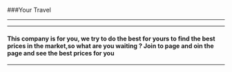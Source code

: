 ###Your Travel


------------


------------

#### This company is for you, we try to do the best for yours to find the best prices in the market,so what are you waiting ? Join to page and oin the page and see the best prices for you

------------

